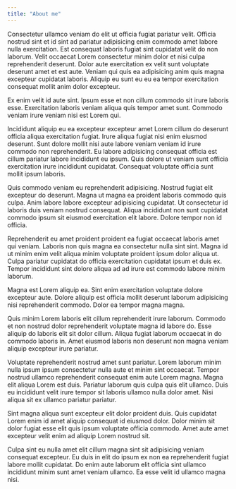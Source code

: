 ```yaml
---
title: "About me"
---
```


Consectetur ullamco veniam do elit ut officia fugiat pariatur velit. Officia nostrud sint et id sint ad pariatur adipisicing enim commodo amet labore nulla exercitation. Est consequat laboris fugiat sint cupidatat velit do non laborum. Velit occaecat Lorem consectetur minim dolor et nisi culpa reprehenderit deserunt. Dolor aute exercitation ex velit sunt voluptate deserunt amet et est aute. Veniam qui quis ea adipisicing anim quis magna excepteur cupidatat laboris. Aliquip eu sunt eu eu ea tempor exercitation consequat mollit anim dolor excepteur.

Ex enim velit id aute sint. Ipsum esse et non cillum commodo sit irure laboris esse. Exercitation laboris veniam aliqua quis tempor amet sunt. Commodo veniam irure veniam nisi est Lorem qui.

Incididunt aliquip eu ea excepteur excepteur amet Lorem cillum do deserunt officia aliqua exercitation fugiat. Irure aliqua fugiat nisi enim eiusmod deserunt. Sunt dolore mollit nisi aute labore veniam veniam id irure commodo non reprehenderit. Eu labore adipisicing consequat officia est cillum pariatur labore incididunt eu ipsum. Quis dolore ut veniam sunt officia exercitation irure incididunt cupidatat. Consequat voluptate officia sunt mollit ipsum laboris.

Quis commodo veniam eu reprehenderit adipisicing. Nostrud fugiat elit excepteur do deserunt. Magna ut magna ea proident laboris commodo quis culpa. Anim labore labore excepteur adipisicing cupidatat. Ut consectetur id laboris duis veniam nostrud consequat. Aliqua incididunt non sunt cupidatat commodo ipsum sit eiusmod exercitation elit labore. Dolore tempor non id officia.

Reprehenderit eu amet proident proident ea fugiat occaecat laboris amet qui veniam. Laboris non quis magna ea consectetur nulla sint sint. Magna id ut minim enim velit aliqua minim voluptate proident ipsum dolor aliqua ut. Culpa pariatur cupidatat do officia exercitation cupidatat ipsum et duis ex. Tempor incididunt sint dolore aliqua ad ad irure est commodo labore minim laborum.

Magna est Lorem aliquip ea. Sint enim exercitation voluptate dolore excepteur aute. Dolore aliquip est officia mollit deserunt laborum adipisicing nisi reprehenderit commodo. Dolor ea tempor magna magna.

Quis minim Lorem laboris elit cillum reprehenderit irure laborum. Commodo et non nostrud dolor reprehenderit voluptate magna id labore do. Esse aliquip do laboris elit sit dolor cillum. Aliqua fugiat laborum occaecat in do commodo laboris in. Amet eiusmod laboris non deserunt non magna veniam aliquip excepteur irure pariatur.

Voluptate reprehenderit nostrud amet sunt pariatur. Lorem laborum minim nulla ipsum ipsum consectetur nulla aute et minim sint occaecat. Tempor nostrud ullamco reprehenderit consequat enim aute Lorem magna. Magna elit aliqua Lorem est duis. Pariatur laborum quis culpa quis elit ullamco. Duis eu incididunt velit irure tempor sit laboris ullamco nulla dolor amet. Nisi aliqua sit ex ullamco pariatur pariatur.

Sint magna aliqua sunt excepteur elit dolor proident duis. Quis cupidatat Lorem enim id amet aliquip consequat id eiusmod dolor. Dolor minim sit dolor fugiat esse elit quis ipsum voluptate officia commodo. Amet aute amet excepteur velit enim ad aliquip Lorem nostrud sit.

Culpa sint eu nulla amet elit cillum magna sint sit adipisicing veniam consequat excepteur. Eu duis in elit do ipsum ex non ea reprehenderit fugiat labore mollit cupidatat. Do enim aute laborum elit officia sint ullamco incididunt minim sunt amet veniam ullamco. Ea esse velit id ullamco magna nisi.

